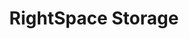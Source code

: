 ---
title: "RightSpace Storage"
url: /mesa/rightspace-storage-east-main-street/
shop: storage rental
---